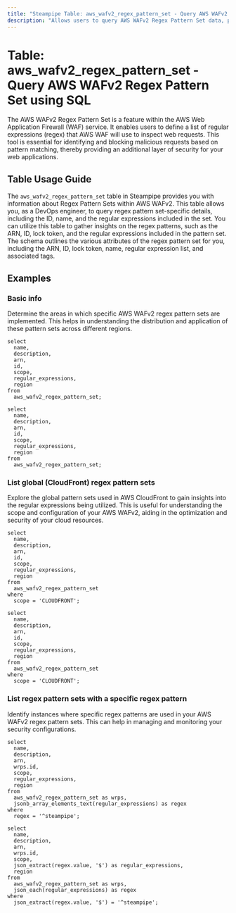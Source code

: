 ```yaml
---
title: "Steampipe Table: aws_wafv2_regex_pattern_set - Query AWS WAFv2 Regex Pattern Set using SQL"
description: "Allows users to query AWS WAFv2 Regex Pattern Set data, providing details about the regex pattern sets used in AWS WAFv2 to filter web requests."
---
```


# Table: aws_wafv2_regex_pattern_set - Query AWS WAFv2 Regex Pattern Set using SQL

The AWS WAFv2 Regex Pattern Set is a feature within the AWS Web Application Firewall (WAF) service. It enables users to define a list of regular expressions (regex) that AWS WAF will use to inspect web requests. This tool is essential for identifying and blocking malicious requests based on pattern matching, thereby providing an additional layer of security for your web applications.

## Table Usage Guide

The `aws_wafv2_regex_pattern_set` table in Steampipe provides you with information about Regex Pattern Sets within AWS WAFv2. This table allows you, as a DevOps engineer, to query regex pattern set-specific details, including the ID, name, and the regular expressions included in the set. You can utilize this table to gather insights on the regex patterns, such as the ARN, ID, lock token, and the regular expressions included in the pattern set. The schema outlines the various attributes of the regex pattern set for you, including the ARN, ID, lock token, name, regular expression list, and associated tags.

## Examples

### Basic info
Determine the areas in which specific AWS WAFv2 regex pattern sets are implemented. This helps in understanding the distribution and application of these pattern sets across different regions.

```sql+postgres
select
  name,
  description,
  arn,
  id,
  scope,
  regular_expressions,
  region
from
  aws_wafv2_regex_pattern_set;
```

```sql+sqlite
select
  name,
  description,
  arn,
  id,
  scope,
  regular_expressions,
  region
from
  aws_wafv2_regex_pattern_set;
```


### List global (CloudFront) regex pattern sets
Explore the global pattern sets used in AWS CloudFront to gain insights into the regular expressions being utilized. This is useful for understanding the scope and configuration of your AWS WAFv2, aiding in the optimization and security of your cloud resources.

```sql+postgres
select
  name,
  description,
  arn,
  id,
  scope,
  regular_expressions,
  region
from
  aws_wafv2_regex_pattern_set
where
  scope = 'CLOUDFRONT';
```

```sql+sqlite
select
  name,
  description,
  arn,
  id,
  scope,
  regular_expressions,
  region
from
  aws_wafv2_regex_pattern_set
where
  scope = 'CLOUDFRONT';
```


### List regex pattern sets with a specific regex pattern
Identify instances where specific regex patterns are used in your AWS WAFv2 regex pattern sets. This can help in managing and monitoring your security configurations.

```sql+postgres
select
  name,
  description,
  arn,
  wrps.id,
  scope,
  regular_expressions,
  region
from
  aws_wafv2_regex_pattern_set as wrps,
  jsonb_array_elements_text(regular_expressions) as regex
where
  regex = '^steampipe';
```

```sql+sqlite
select
  name,
  description,
  arn,
  wrps.id,
  scope,
  json_extract(regex.value, '$') as regular_expressions,
  region
from
  aws_wafv2_regex_pattern_set as wrps,
  json_each(regular_expressions) as regex
where
  json_extract(regex.value, '$') = '^steampipe';
```